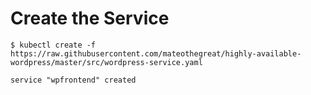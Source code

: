 # Create the Service

```
$ kubectl create -f https://raw.githubusercontent.com/mateothegreat/highly-available-wordpress/master/src/wordpress-service.yaml

service "wpfrontend" created
```